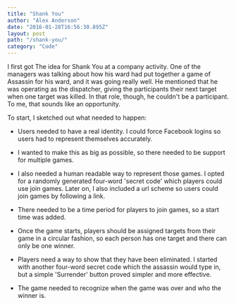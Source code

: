 ```yaml
---
title: "Shank You"
author: "Alex Anderson"
date: "2016-01-28T16:56:30.895Z"
layout: post
path: "/shank-you/"
category: "Code"
---
```


I first got The idea for Shank You at a company activity. One of the managers was talking about how his ward had put together a game of Assassin for his ward, and it was going really well. He mentioned that he was operating as the dispatcher, giving the participants their next target when one target was killed. In that role, though, he couldn't be a participant. To me, that sounds like an opportunity.

To start, I sketched out what needed to happen:

- Users needed to have a real identity. I could force Facebook logins so users had to represent themselves accurately.

- I wanted to make this as big as possible, so there needed to be support for multiple games.

- I also needed a human readable way to represent those games. I opted for a randomly generated four-word 'secret code' which players could use join games. Later on, I also included a url scheme so users could join games by following a link.

- There needed to be a time period for players to join games, so a start time was added.

- Once the game starts, players should be assigned targets from their game in a circular fashion, so each person has one target and there can only be one winner.

- Players need a way to show that they have been eliminated. I started with another four-word secret code which the assassin would type in, but a simple 'Surrender' button proved simpler and more effective.

- The game needed to recognize when the game was over and who the winner is.
